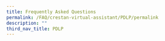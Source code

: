```yaml
---
title: Frequently Asked Questions
permalink: /FAQ/crestan-virtual-assistant/PDLP/permalink
description: ""
third_nav_title: PDLP
---
```

